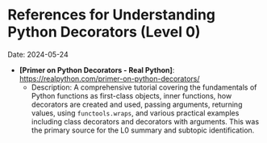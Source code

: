 # References for Understanding Python Decorators (Level 0)

Date: 2024-05-24

- **[Primer on Python Decorators - Real Python]**: https://realpython.com/primer-on-python-decorators/
    *   Description: A comprehensive tutorial covering the fundamentals of Python functions as first-class objects, inner functions, how decorators are created and used, passing arguments, returning values, using `functools.wraps`, and various practical examples including class decorators and decorators with arguments. This was the primary source for the L0 summary and subtopic identification.
